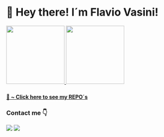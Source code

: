### 

<div>
  <h1>👋 Hey there!   I´m Flavio Vasini! </h1>
  <a href="https://github.com/Vasini25">
  <img height="155em" src="https://github-readme-stats.vercel.app/api?username=Vasini25&hide=issues&show_icons=true&theme=tokyonight&include_all_commits=true&count_private=true"/>
  <img height="155em" src="https://github-readme-stats.vercel.app/api/top-langs/?username=Vasini25&layout=compact&langs_count=11&theme=tokyonight&count_private=true"/>
  </a>
</div>

###

<div>  
  <a href="https://github.com/Vasini25?tab=repositories">
    <strong> 💾 ~ Click here to see my REPO´s</strong>
  </a>
</div>

###
###
### Contact me 👇

 <a href = "mailto:flavippolini@usp.com"><img src="https://img.shields.io/badge/-Gmail-%23333?style=for-the-badge&logo=gmail&logoColor=red" target="_blank"></a>
 <a href="https://www.linkedin.com/in/flavio-ippolito-vasini-38628621b/" target="_blank"><img src="https://img.shields.io/badge/-LinkedIn-%230077B5?style=for-the-badge&logo=linkedin&logoColor=white" target="_blank"></a> 
